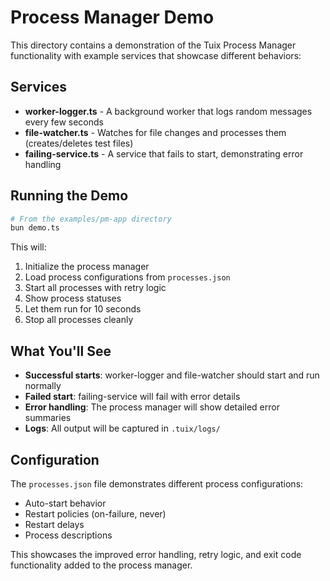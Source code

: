 # Process Manager Demo

This directory contains a demonstration of the Tuix Process Manager functionality with example services that showcase different behaviors:

## Services

- **worker-logger.ts** - A background worker that logs random messages every few seconds
- **file-watcher.ts** - Watches for file changes and processes them (creates/deletes test files)
- **failing-service.ts** - A service that fails to start, demonstrating error handling

## Running the Demo

```bash
# From the examples/pm-app directory
bun demo.ts
```

This will:
1. Initialize the process manager
2. Load process configurations from `processes.json`
3. Start all processes with retry logic
4. Show process statuses
5. Let them run for 10 seconds
6. Stop all processes cleanly

## What You'll See

- **Successful starts**: worker-logger and file-watcher should start and run normally
- **Failed start**: failing-service will fail with error details
- **Error handling**: The process manager will show detailed error summaries
- **Logs**: All output will be captured in `.tuix/logs/`

## Configuration

The `processes.json` file demonstrates different process configurations:
- Auto-start behavior
- Restart policies (on-failure, never)
- Restart delays
- Process descriptions

This showcases the improved error handling, retry logic, and exit code functionality added to the process manager.